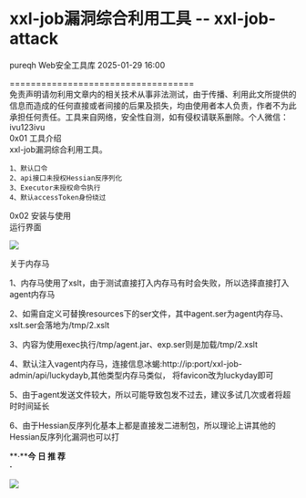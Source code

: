 #  xxl-job漏洞综合利用工具 -- xxl-job-attack   
pureqh  Web安全工具库   2025-01-29 16:00  
  
===================================  
免责声明请勿利用文章内的相关技术从事非法测试，由于传播、利用此文所提供的信息而造成的任何直接或者间接的后果及损失，均由使用者本人负责，作者不为此承担任何责任。工具来自网络，安全性自测，如有侵权请联系删除。个人微信：ivu123ivu  
0x01 工具介绍  
xxl-job漏洞综合利用工具。  
```
1、默认口令
2、api接口未授权Hessian反序列化
3、Executor未授权命令执行
4、默认accessToken身份绕过
```  
  
0x02 安装与使用  
运行界面  
  
![](https://mmbiz.qpic.cn/sz_mmbiz_png/8H1dCzib3UibtGRUTyueJRuvPPUOK5EaSF5bgCoZ4ibqvtlMJrcaga7ibuD6mLdGTSIbkMTYzx0VTXiasMOQa0I9GVw/640?wx_fmt=png&from=appmsg "")  
  
关于内存马  
  
1、内存马使用了xslt，由于测试直接打入内存马有时会失败，所以选择直接打入agent内存马  
  
2、如需自定义可替换resources下的ser文件，其中agent.ser为agent内存马、xslt.ser会落地为/tmp/2.xslt  
  
3、内容为使用exec执行/tmp/agent.jar、exp.ser则是加载/tmp/2.xslt  
  
4、默认注入vagent内存马，连接信息冰蝎:http://ip:port/xxl-job-admin/api/luckydayb,其他类型内存马类似， 将favicon改为luckyday即可  
  
5、由于agent发送文件较大，所以可能导致包发不过去，建议多试几次或者将超时时间延长  
  
6、由于Hessian反序列化基本上都是直接发二进制包，所以理论上讲其他的Hessian反序列化漏洞也可以打  
  
  
  
**·****今 日 推 荐**  
**·**  
  
![](https://mmbiz.qpic.cn/sz_mmbiz_png/8H1dCzib3Uibt8HicPVj697RP3iacXJibQGDkCf2CLHOrPvcULHYbrqzx49vUXiaIkfW6wfFjlBeDz1icIUHkvCgic4kgg/640?wx_fmt=png "")  
  
